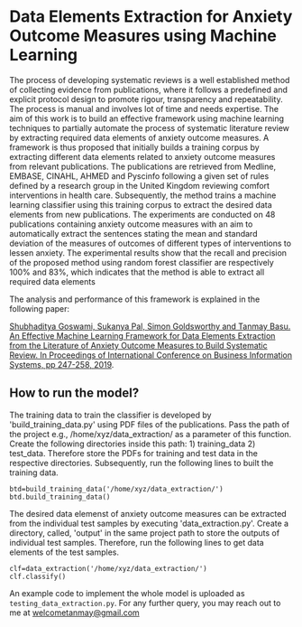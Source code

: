 # Data Elements Extraction for Anxiety Outcome Measures using Machine Learning
The process of developing systematic reviews is a well established method of collecting evidence from publications, where it follows a predefined and explicit protocol design to promote rigour, transparency and repeatability. The process is manual and involves lot of time and needs expertise. The aim of this work is to build an effective framework using machine learning techniques to partially automate the process of systematic literature review by extracting required data elements of anxiety outcome measures. A framework is thus proposed that initially builds a training corpus by extracting different data elements related to anxiety outcome measures from relevant publications. The publications are retrieved from Medline, EMBASE, CINAHL, AHMED and Pyscinfo following a given set of rules defined by a research group in the United Kingdom reviewing comfort interventions in health care. Subsequently, the method trains a machine learning classifier using this training corpus to extract the desired data elements from new publications. The experiments are conducted on 48 publications containing anxiety outcome measures with an aim to automatically extract the sentences stating the mean and standard deviation of the measures of outcomes of different types of interventions to lessen anxiety. The experimental results show that the recall and precision of the proposed method using random forest classifier are respectively 100% and 83%, which indicates that the method is able to extract all required data elements

The analysis and performance of this framework is explained in the following paper:

[Shubhaditya Goswami, Sukanya Pal, Simon Goldsworthy and Tanmay Basu. An Effective Machine Learning Framework for Data Elements Extraction from the Literature of Anxiety Outcome Measures to Build Systematic Review. In Proceedings of International Conference on Business Information Systems, pp 247-258, 2019](https://link.springer.com/chapter/10.1007/978-3-030-20485-3_19).

## How to run the model?

The training data to train the classifier is developed by 'build_training_data.py' using PDF files of the publications. Pass the path of the project e.g., /home/xyz/data_extraction/ as a parameter of this function. Create the following directories inside this path: 1) training_data 2) test_data. Therefore store the PDFs for training and test data in the respective directories. Subsequently, run the following lines to built the training data.

```
btd=build_training_data('/home/xyz/data_extraction/')
btd.build_training_data()
```
The desired data elemenst of anxiety outcome measures can be extracted from the individual test samples by executing 'data_extraction.py'. Create a directory, called, 'output' in the same project path to store the outputs of individual test samples. Therefore, run the following lines to get data elements of the test samples. 

```
clf=data_extraction('/home/xyz/data_extraction/')
clf.classify()
```

An example code to implement the whole model is uploaded as `testing_data_extraction.py`. For any further query, you may reach out to me at welcometanmay@gmail.com
